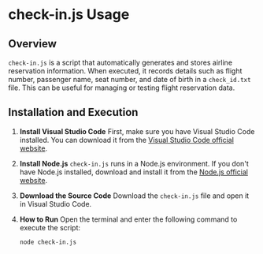 # check-in.js Usage

## Overview
`check-in.js` is a script that automatically generates and stores airline reservation information. When executed, it records details such as flight number, passenger name, seat number, and date of birth in a `check_id.txt` file. This can be useful for managing or testing flight reservation data.

## Installation and Execution

1. **Install Visual Studio Code**
   First, make sure you have Visual Studio Code installed. You can download it from the [Visual Studio Code official website](https://code.visualstudio.com/).

2. **Install Node.js**
   `check-in.js` runs in a Node.js environment. If you don't have Node.js installed, download and install it from the [Node.js official website](https://nodejs.org/).

3. **Download the Source Code**
   Download the `check-in.js` file and open it in Visual Studio Code.

4. **How to Run**
   Open the terminal and enter the following command to execute the script:
   ```bash
   node check-in.js
